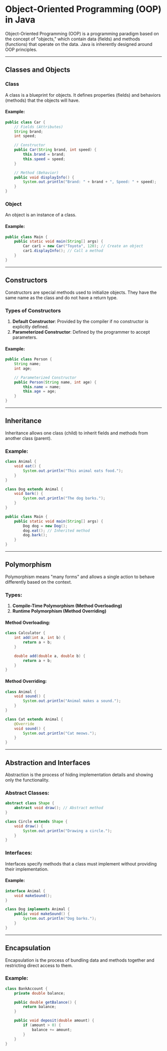 # Object-Oriented Programming (OOP) in Java

Object-Oriented Programming (OOP) is a programming paradigm based on the concept of "objects," which contain data (fields) and methods (functions) that operate on the data. Java is inherently designed around OOP principles.

---

## Classes and Objects

### Class
A class is a blueprint for objects. It defines properties (fields) and behaviors (methods) that the objects will have.

#### Example:
```java
public class Car {
    // Fields (Attributes)
    String brand;
    int speed;

    // Constructor
    public Car(String brand, int speed) {
        this.brand = brand;
        this.speed = speed;
    }

    // Method (Behavior)
    public void displayInfo() {
        System.out.println("Brand: " + brand + ", Speed: " + speed);
    }
}
```

### Object
An object is an instance of a class.

#### Example:
```java
public class Main {
    public static void main(String[] args) {
        Car car1 = new Car("Toyota", 120); // Create an object
        car1.displayInfo(); // Call a method
    }
}
```

---

## Constructors
Constructors are special methods used to initialize objects. They have the same name as the class and do not have a return type.

### Types of Constructors
1. **Default Constructor**: Provided by the compiler if no constructor is explicitly defined.
2. **Parameterized Constructor**: Defined by the programmer to accept parameters.

#### Example:
```java
public class Person {
    String name;
    int age;

    // Parameterized Constructor
    public Person(String name, int age) {
        this.name = name;
        this.age = age;
    }
}
```

---

## Inheritance
Inheritance allows one class (child) to inherit fields and methods from another class (parent).

### Example:
```java
class Animal {
    void eat() {
        System.out.println("This animal eats food.");
    }
}

class Dog extends Animal {
    void bark() {
        System.out.println("The dog barks.");
    }
}

public class Main {
    public static void main(String[] args) {
        Dog dog = new Dog();
        dog.eat(); // Inherited method
        dog.bark();
    }
}
```

---

## Polymorphism
Polymorphism means "many forms" and allows a single action to behave differently based on the context.

### Types:
1. **Compile-Time Polymorphism (Method Overloading)**
2. **Runtime Polymorphism (Method Overriding)**

#### Method Overloading:
```java
class Calculator {
    int add(int a, int b) {
        return a + b;
    }

    double add(double a, double b) {
        return a + b;
    }
}
```

#### Method Overriding:
```java
class Animal {
    void sound() {
        System.out.println("Animal makes a sound.");
    }
}

class Cat extends Animal {
    @Override
    void sound() {
        System.out.println("Cat meows.");
    }
}
```

---

## Abstraction and Interfaces
Abstraction is the process of hiding implementation details and showing only the functionality.

### Abstract Classes:
```java
abstract class Shape {
    abstract void draw(); // Abstract method
}

class Circle extends Shape {
    void draw() {
        System.out.println("Drawing a circle.");
    }
}
```

### Interfaces:
Interfaces specify methods that a class must implement without providing their implementation.

#### Example:
```java
interface Animal {
    void makeSound();
}

class Dog implements Animal {
    public void makeSound() {
        System.out.println("Dog barks.");
    }
}
```

---

## Encapsulation
Encapsulation is the process of bundling data and methods together and restricting direct access to them.

### Example:
```java
class BankAccount {
    private double balance;

    public double getBalance() {
        return balance;
    }

    public void deposit(double amount) {
        if (amount > 0) {
            balance += amount;
        }
    }
}
```

